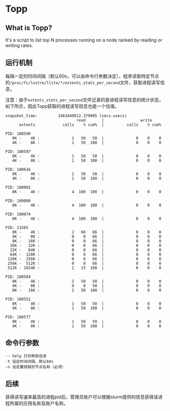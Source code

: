 # Topp

## What is Topp?

It's a script to list top N processes running on a node ranked by reading or writing rates.

## 运行机制

每隔一定的时间间隔（默认60s，可以由命令行参数决定），程序读取特定节点的`/proc/fs/lustre/llite/*/extents_stats_per_second`文件，获取进程读写信息。

注意：由于`extents_stats_per_second`文件记录的是进程读写信息的统计状态，如下所示，因此Topp获取的进程读写信息也是一个估值。

```
snapshot_time:         1463449812.379905 (secs.usecs)
                               read       |                write
      extents            calls    % cum%  |          calls    % cum%

PID: 180590
   0K -    4K :              1   50   50  |              0    0    0
   4K -    8K :              1   50  100  |              0    0    0

PID: 180597
   0K -    4K :              1   50   50  |              0    0    0
   4K -    8K :              1   50  100  |              0    0    0

PID: 180616
   0K -    4K :              1   50   50  |              0    0    0
   4K -    8K :              1   50  100  |              0    0    0

PID: 180082
   0K -    4K :              4  100  100  |              0    0    0

PID: 180080
   0K -    4K :              4  100  100  |              0    0    0

PID: 180074
   0K -    4K :              4  100  100  |              0    0    0

PID: 13265
   0K -    4K :              2   66   66  |              0    0    0
   4K -    8K :              0    0   66  |              0    0    0
   8K -   16K :              0    0   66  |              0    0    0
  16K -   32K :              0    0   66  |              0    0    0
  32K -   64K :              0    0   66  |              0    0    0
  64K -  128K :              0    0   66  |              0    0    0
 128K -  256K :              0    0   66  |              0    0    0
 256K -  512K :              0    0   66  |              0    0    0
 512K - 1024K :              1   33  100  |              0    0    0

PID: 180504
   0K -    4K :              2   50   50  |              0    0    0
   4K -    8K :              0    0   50  |              0    0    0
   8K -   16K :              2   50  100  |              0    0    0

PID: 180552
   0K -    4K :              1   50   50  |              0    0    0
   4K -    8K :              1   50  100  |              0    0    0

PID: 180577
   0K -    4K :              1   50   50  |              0    0    0
   4K -    8K :              1   50  100  |              0    0    0

```

## 命令行参数

```
-- help 打印帮助信息
-t 设定时间间隔，默认60s
-n 设定要获取的节点名称（必须）
```

## 后续

获得读写速率最高的进程pid后，管理员账户可以根据slurm提供的信息获得该进程所属的应用名称及账户名称。